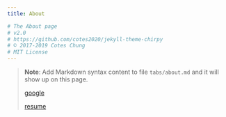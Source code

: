 ```yaml
---
title: About

# The About page
# v2.0
# https://github.com/cotes2020/jekyll-theme-chirpy
# © 2017-2019 Cotes Chung
# MIT License
---
```


> **Note**: Add Markdown syntax content to file `tabs/about.md` and it will show up on this page.
>
> [google](https://www.google.com/)
>
> [resume](https://rlarkdtks312.github.io/assets/resume/resume.pdf)

